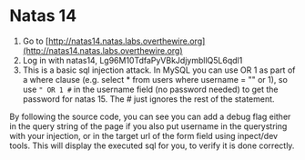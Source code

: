 # Natas 14

1. Go to [http://natas14.natas.labs.overthewire.org](http://natas14.natas.labs.overthewire.org)
2. Log in with natas14, Lg96M10TdfaPyVBkJdjymbllQ5L6qdl1
3. This is a basic sql injection attack. In MySQL you can use OR 1 as part of a where clause (e.g. select * from users where username = "" or 1), so use `" OR 1 #` in the username field (no password needed) to get the password for natas 15. The # just ignores the rest of the statement.

By following the source code, you can see you can add a debug flag either in the query string of the page if you also put username in the querystring with your injection, or in the target url of the form field using inpect/dev tools. This will display the executed sql for you, to verify it is done correctly.
